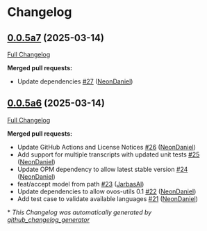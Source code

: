 # Changelog

## [0.0.5a7](https://github.com/NeonGeckoCom/neon-stt-plugin-nemo/tree/0.0.5a7) (2025-03-14)

[Full Changelog](https://github.com/NeonGeckoCom/neon-stt-plugin-nemo/compare/0.0.5a6...0.0.5a7)

**Merged pull requests:**

- Update dependencies [\#27](https://github.com/NeonGeckoCom/neon-stt-plugin-nemo/pull/27) ([NeonDaniel](https://github.com/NeonDaniel))

## [0.0.5a6](https://github.com/NeonGeckoCom/neon-stt-plugin-nemo/tree/0.0.5a6) (2025-03-14)

[Full Changelog](https://github.com/NeonGeckoCom/neon-stt-plugin-nemo/compare/0.0.4...0.0.5a6)

**Merged pull requests:**

- Update GitHub Actions and License Notices [\#26](https://github.com/NeonGeckoCom/neon-stt-plugin-nemo/pull/26) ([NeonDaniel](https://github.com/NeonDaniel))
- Add support for multiple transcripts with updated unit tests [\#25](https://github.com/NeonGeckoCom/neon-stt-plugin-nemo/pull/25) ([NeonDaniel](https://github.com/NeonDaniel))
- Update OPM dependency to allow latest stable version [\#24](https://github.com/NeonGeckoCom/neon-stt-plugin-nemo/pull/24) ([NeonDaniel](https://github.com/NeonDaniel))
- feat/accept model from path [\#23](https://github.com/NeonGeckoCom/neon-stt-plugin-nemo/pull/23) ([JarbasAl](https://github.com/JarbasAl))
- Update dependencies to allow ovos-utils 0.1 [\#22](https://github.com/NeonGeckoCom/neon-stt-plugin-nemo/pull/22) ([NeonDaniel](https://github.com/NeonDaniel))
- Add test case to validate available languages [\#21](https://github.com/NeonGeckoCom/neon-stt-plugin-nemo/pull/21) ([NeonDaniel](https://github.com/NeonDaniel))



\* *This Changelog was automatically generated by [github_changelog_generator](https://github.com/github-changelog-generator/github-changelog-generator)*
